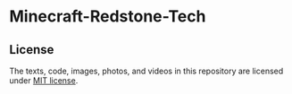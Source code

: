 # Minecraft-Redstone-Tech
## License
The texts, code, images, photos, and videos in this repository are licensed under [MIT license](https://mit-license.org/).
